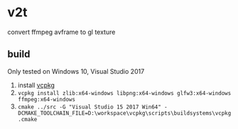 # v2t
convert ffmpeg avframe to gl texture

## build

Only tested on Windows 10, Visual Studio 2017

1. install [vcpkg](https://github.com/Microsoft/vcpkg)
2. `vcpkg install zlib:x64-windows libpng:x64-windows glfw3:x64-windows ffmpeg:x64-windows`
3. `cmake ../src -G "Visual Studio 15 2017 Win64" -DCMAKE_TOOLCHAIN_FILE=D:\workspace\vcpkg\scripts\buildsystems\vcpkg.cmake`
